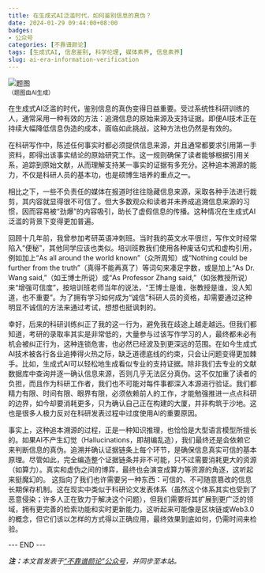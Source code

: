 ```yaml
---
title: 在生成式AI泛滥时代，如何鉴别信息的真伪？
date: 2024-01-29 09:44:00+08:00
badges:
- 公众号
categories: [不靠谱颜论]
tags: [生成式AI, 信息鉴别, 科学伦理, 媒体素养, 信息素养]
slug: ai-era-information-verification
---
```


<div class="p-3 text-center">
  <img class="img-fluid" src="/images/2024/0129/01.png" alt="题图" style="max-width:640px">
  <div><small>（题图由AI生成）</small></div>
</div>

在生成式AI泛滥的时代，鉴别信息的真伪变得日益重要。受过系统性科研训练的人，通常采用一种有效的方法：追溯信息的原始来源及支持证据。即便AI技术正在持续大幅降低信息伪造的成本，面临如此挑战，这种方法也仍然是有效的。

在科研写作中，陈述任何事实时都必须提供信息来源，并且通常都要求引用第一手资料，即得出该事实结论的原始研究工作。这一规则确保了读者能够根据引用关系，追踪到原始文献，从而理解支持某一事实的证据有多充分。这种追本溯源的能力，不仅是科研人员的基本功，也是硕博生培养的重点之一。

相比之下，一些不负责任的媒体在报道时往往隐藏信息来源，采取各种手法进行裁剪，其内容就显得很不可信了。但大多数观众和读者并未养成追溯信息来源的习惯，因而容易被“劲爆”的内容吸引，助长了虚假信息的传播。这种情况在生成式AI泛滥的背景下变得更加普遍。

回顾十几年前，我曾参加考研英语冲刺班。当时我的英文水平很烂，写作文时经常陷入“便秘”，其他同学应该也类似。培训班教我们使用各种废话句式和虚构引用，例如加上“As all around the world known”（众所周知）或“Nothing could be further from the truth”（真得不能再真了）等词句来凑足字数，或是加上“As Dr. Wang said,”（如王博士所说）或“As Professor Zhang said,”（如张教授所说）来“增强可信度”，按培训班老师当年的说法，“王博士是谁，张教授是谁，没人知道，也不重要”。为了拥有学习如何成为“诚信”科研人员的资格，却需要通过这种明显不诚信的方法来通过考试，想想也挺讽刺的。

幸好，后来的科研训练纠正了我的这一行为，避免我在歧途上越走越远。但我们都知道，考研的录取率其实是非常低的，大量参与过该写作学习的人，最终都未必有机会被纠正行为，这种连锁危害，也必然已经波及到更深远的范围。在如今生成式AI技术被各行各业追捧得火热之际，缺乏道德底线的约束，只会让问题变得更加棘手。比如，生成式AI可以轻松地生成看似专业的支持证据。除非我们去专业的文献数据库中查询并逐一确认信息来源，否则几乎无法区分真伪。这不仅加重了读者的负担，而且作为科研工作者，我们也不可能对每件事都深入本源进行验证。我们都精力有限、时间有限、眼界有限，必须依赖前人的工作，才能勉强推进一点点科研的边界，如今却要消耗更多，只为确认自己正在构建的大厦，并非构筑于沙地。这也是很多人极力反对在科研发表过程中过度使用AI的重要原因。

事实上，这种追本溯源的过程，正是一种知识推理，也恰恰是大型语言模型所擅长的。如果AI不产生幻觉（Hallucinations，即胡编乱造），我们最终还是会依赖它来判断信息的真伪。追溯并确认证据链条上每个环节，是确保信息真实可信的基本原理。尽管如此，完全编造整个证据链条并非不可能，只不过需要消耗更大的资源（如算力）。真实和虚伪之间的博弈，最终也会演变成算力等资源的角逐，这听起来挺魔幻的。
这指向了我们也许需要另一种东西：可信的、不可随意篡改的信息长期保存机制。这在现实中类似于科研论文发表体系（虽然这个体系其实也受到了恶意侵染；许多人正在致力于解决这个问题），但我们需要将其扩展到更广泛的领域，拥有更完善的检索功能和实时更新能力。这听起来可能像是区块链或Web3.0的概念，但它们该以怎样的方式得以正确应用，最终效果到底如何，仍需时间来检验。

<div class="p-5 text-center">--- END ---</div>

<i><b>注：</b>本文首发表于[“不靠谱颜论”公众号](https://mp.weixin.qq.com/s/pRO_9NxqsmyiOGGWZYrR_A)，并同步至本站。</i>
